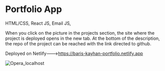 # Portfolio App

HTML/CSS, React JS, Email JS,

When you click on the picture in the projects section, the site where the project is deployed 
opens in the new tab. At the bottom of the description, the repo of the project can be reached 
with the link directed to github. 

Deployed on Netlify--->https://baris-kayhan-portfolio.netlify.app

![Opera_localhost](https://user-images.githubusercontent.com/83955254/143496713-8215d5f4-2010-4ab2-a396-d9b925fe7964.png)


